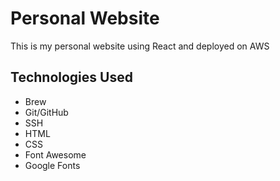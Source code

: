 # Personal Website
This is my personal website using React and deployed on AWS

## Technologies Used
- Brew
- Git/GitHub
- SSH
- HTML
- CSS
- Font Awesome
- Google Fonts